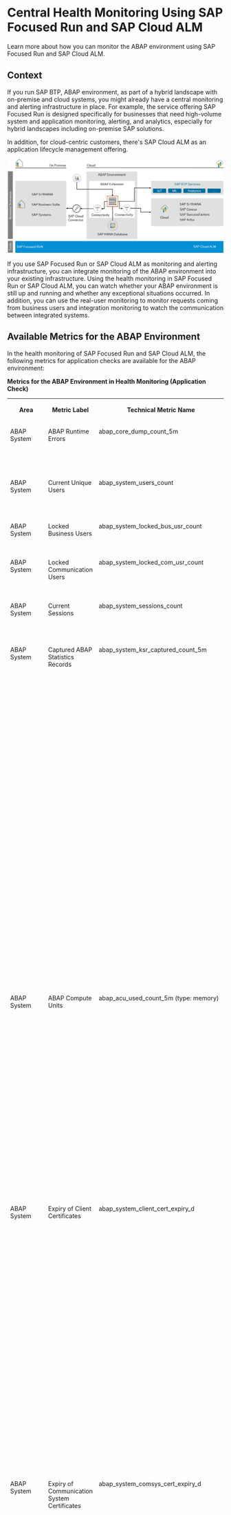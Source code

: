 <!-- loio8d6e2e78f77540d6836cc63eea121966 -->

# Central Health Monitoring Using SAP Focused Run and SAP Cloud ALM

Learn more about how you can monitor the ABAP environment using SAP Focused Run and SAP Cloud ALM.



<a name="loio8d6e2e78f77540d6836cc63eea121966__section_drl_ysr_jpb"/>

## Context

If you run SAP BTP, ABAP environment, as part of a hybrid landscape with on-premise and cloud systems, you might already have a central monitoring and alerting infrastructure in place. For example, the service offering SAP Focused Run is designed specifically for businesses that need high-volume system and application monitoring, alerting, and analytics, especially for hybrid landscapes including on-premise SAP solutions.

In addition, for cloud-centric customers, there's SAP Cloud ALM as an application lifecycle management offering.

![](images/ABAP_Environment_Integration_with_SAP_Focused_Run_0566bc8.png)

If you use SAP Focused Run or SAP Cloud ALM as monitoring and alerting infrastructure, you can integrate monitoring of the ABAP environment into your existing infrastructure. Using the health monitoring in SAP Focused Run or SAP Cloud ALM, you can watch whether your ABAP environment is still up and running and whether any exceptional situations occurred. In addition, you can use the real-user monitoring to monitor requests coming from business users and integration monitoring to watch the communication between integrated systems.



<a name="loio8d6e2e78f77540d6836cc63eea121966__section_mkr_1tr_jpb"/>

## Available Metrics for the ABAP Environment

In the health monitoring of SAP Focused Run and SAP Cloud ALM, the following metrics for application checks are available for the ABAP environment:

**Metrics for the ABAP Environment in Health Monitoring \(Application Check\)**


<table>
<tr>
<th valign="top">

Area



</th>
<th valign="top">

Metric Label



</th>
<th valign="top">

Technical Metric Name



</th>
<th valign="top">

Description



</th>
</tr>
<tr>
<td valign="top">

ABAP System



</td>
<td valign="top">

ABAP Runtime Errors



</td>
<td valign="top">

abap\_core\_dump\_count\_5m



</td>
<td valign="top">

The number of ABAP runtime errors during the last 5 minutes



</td>
</tr>
<tr>
<td valign="top">

ABAP System



</td>
<td valign="top">

Current Unique Users



</td>
<td valign="top">

abap\_system\_users\_count



</td>
<td valign="top">

The number of current unique users in the ABAP system



</td>
</tr>
<tr>
<td valign="top">

ABAP System



</td>
<td valign="top">

Locked Business Users



</td>
<td valign="top">

abap\_system\_locked\_bus\_usr\_count



</td>
<td valign="top">

The number of currently locked business users



</td>
</tr>
<tr>
<td valign="top">

ABAP System



</td>
<td valign="top">

Locked Communication Users



</td>
<td valign="top">

abap\_system\_locked\_com\_usr\_count



</td>
<td valign="top">

The number of currently locked communication users



</td>
</tr>
<tr>
<td valign="top">

ABAP System



</td>
<td valign="top">

Current Sessions



</td>
<td valign="top">

abap\_system\_sessions\_count



</td>
<td valign="top">

The number of current sessions in the ABAP system



</td>
</tr>
<tr>
<td valign="top">

ABAP System



</td>
<td valign="top">

Captured ABAP Statistics Records



</td>
<td valign="top">

abap\_system\_ksr\_captured\_count\_5m



</td>
<td valign="top">

The number of ABAP statistics records that were captured by the *Capture Request Statistics* app during the last 5 minutes

In the *Capture Request Statistics* app, you can select the checkbox *Health Monitoring* for any capture profile that you create. The number of records that is shown in SAP Cloud ALM is the total number of captured ABAP statistics records during the last 5 minutes for profiles with the checkbox *Health Monitoring* selected.

For more information about one use case of this metric, see [Monitoring Expensive Outbound Communication](monitoring-expensive-outbound-communication-6869df1.md).



</td>
</tr>
<tr>
<td valign="top">

ABAP System



</td>
<td valign="top">

ABAP Compute Units



</td>
<td valign="top">

abap\_acu\_used\_count\_5m \(type: memory\)



</td>
<td valign="top">

Used quota for ABAP system memory during the last 5 minutes

A quota represents the available system size and therefore the maximum allowed consumption of a resource. A resource is measured against the quota independently. For ABAP system resources, the quota is measured in ABAP compute units \(ACUs\).



</td>
</tr>
<tr>
<td valign="top">

ABAP System



</td>
<td valign="top">

Expiry of Client Certificates



</td>
<td valign="top">

abap\_system\_client\_cert\_expiry\_d



</td>
<td valign="top">

Expiry of client certificates in days

With this metric, you can monitor whether any client certificates expire that you have uploaded to SAP BTP for the communication with systems or services outside the ABAP system, for example, BTP services. Make sure that your client certificates are valid, so that communication doesn't break off.

If the client certificate expires within 7 days, it's marked red. If it expires within 30 days, it's marked yellow.



</td>
</tr>
<tr>
<td valign="top">

ABAP System



</td>
<td valign="top">

Expiry of Communication System Certificates



</td>
<td valign="top">

abap\_system\_comsys\_cert\_expiry\_d



</td>
<td valign="top">

Expiry of communication system certificates in days

With this metric, you can monitor whether any communication system certificates uploaded to the ABAP system expire for the communication with systems or services outside the ABAP system. Make sure that your communication system certificates are valid, so that communication doesn't break off.

If the communication system certificate expires within 7 days, it's marked red. If it expires within 30 days, it's marked yellow.



</td>
</tr>
<tr>
<td valign="top">

ABAP System



</td>
<td valign="top">

Expiry of Trust List Certificates



</td>
<td valign="top">

abap\_system\_trusts\_cert\_expiry\_d



</td>
<td valign="top">

Expiry of trust list certificates in days

With this metric, you can monitor certificates from communication partners that you have added to the certificate trust list in your ABAP system. The metric shows whether any of these trusted certificates expire for the communication with systems or services outside the ABAP system. Make sure that your trusted certificates are valid, so that communication doesn't break off.

If the trusted certificate expires within 7 days, it's marked red. If it expires within 30 days, it's marked yellow.



</td>
</tr>
<tr>
<td valign="top">

ABAP System



</td>
<td valign="top">

Critical Number Range Intervals



</td>
<td valign="top">

abap\_system\_nr\_critical\_interval\_pct



</td>
<td valign="top">

Fill ratio of number range intervals

Only critical number range intervals are shown. When you create a number range interval, you can define the critical remaining fill ratio when a warning is generated.

If a critical number range was reported and is extended, it's reported once again with its now uncritical, good fill ratio to report the fixed state. After that, this number range is dropped from reported number range intervals because it's not critical anymore.



</td>
</tr>
<tr>
<td valign="top">

HANA



</td>
<td valign="top">

HANA Out-of-Memory Events



</td>
<td valign="top">

hana\_db\_oom\_event\_count\_5m



</td>
<td valign="top">

The number of out-of-memory events on the SAP HANA index server during the last 5 minutes



</td>
</tr>
<tr>
<td valign="top">

HANA



</td>
<td valign="top">

HANA Compute Units \(CPU\)



</td>
<td valign="top">

hana\_hcu\_used\_count\_5m \(type: cpu\)



</td>
<td valign="top">

Used quota for CPU utilization during the last 5 minutes

A quota represents the available system size and therefore the maximum allowed consumption of a resource. Each resource is measured against the quota independently. For SAP HANA database resources, the quota is measured in HANA compute units \(HCUs\).



</td>
</tr>
<tr>
<td valign="top">

HANA



</td>
<td valign="top">

HANA Compute Units \(Disk\)



</td>
<td valign="top">

hana\_hcu\_used\_count\_5m \(type: disk\)



</td>
<td valign="top">

Used quota for disk space consumption during the last 5 minutes

A quota represents the available system size and therefore the maximum allowed consumption of a resource. Each resource is measured against the quota independently. For SAP HANA database resources, the quota is measured in HANA compute units \(HCUs\).



</td>
</tr>
<tr>
<td valign="top">

HANA



</td>
<td valign="top">

HANA Compute Units \(Memory\)



</td>
<td valign="top">

hana\_hcu\_used\_count\_5m \(type: memory\)



</td>
<td valign="top">

Used quota for memory utilization during the last 5 minutes

A quota represents the available system size and therefore the maximum allowed consumption of a resource. Each resource is measured against the quota independently. For SAP HANA database resources, the quota is measured in HANA compute units \(HCUs\).



</td>
</tr>
<tr>
<td valign="top">

Application Jobs



</td>
<td valign="top">

Average Application Job Delay



</td>
<td valign="top">

abap\_system\_appl\_jobs\_avg\_delay\_s\_5m



</td>
<td valign="top">

Average application job delay in seconds during the last 5 minutes



</td>
</tr>
<tr>
<td valign="top">

Application Jobs



</td>
<td valign="top">

Maximum Application Job Delay



</td>
<td valign="top">

abap\_system\_appl\_jobs\_max\_delay\_s\_5m



</td>
<td valign="top">

Maximum application job delay in seconds during the last 5 minutes



</td>
</tr>
<tr>
<td valign="top">

Application Jobs



</td>
<td valign="top">

Delayed Application Jobs



</td>
<td valign="top">

abap\_system\_appl\_jobs\_delayed\_count\_5m



</td>
<td valign="top">

The number of delayed application jobs during the last 5 minutes.

An application job is counted as delayed when its delay exceeds a certain threshold. The default configuration uses a threshold of 60 seconds.



</td>
</tr>
<tr>
<td valign="top">

Application Jobs



</td>
<td valign="top">

Failed Application Jobs



</td>
<td valign="top">

abap\_system\_appl\_jobs\_failed\_count\_5m



</td>
<td valign="top">

The number of failed application jobs during the last 5 minutes



</td>
</tr>
<tr>
<td valign="top">

Application Jobs



</td>
<td valign="top">

Running Application Jobs



</td>
<td valign="top">

abap\_system\_appl\_jobs\_running\_count



</td>
<td valign="top">

The number of currently running application jobs



</td>
</tr>
<tr>
<td valign="top">

Application Jobs



</td>
<td valign="top">

Finished Application Jobs



</td>
<td valign="top">

abap\_system\_appl\_jobs\_success\_count\_5m



</td>
<td valign="top">

The number of successfully finished application jobs during the last 5 minutes



</td>
</tr>
<tr>
<td valign="top">

Application Jobs



</td>
<td valign="top">

Application Logs



</td>
<td valign="top">

abap\_system\_appl\_logs\_count



</td>
<td valign="top">

The total number of application logs



</td>
</tr>
<tr>
<td valign="top">

Application Jobs



</td>
<td valign="top">

Application Logs with Errors



</td>
<td valign="top">

abap\_system\_appl\_logs\_errors\_count\_5m



</td>
<td valign="top">

The number of application logs with errors during the last 5 minutes



</td>
</tr>
</table>



<a name="loio8d6e2e78f77540d6836cc63eea121966__section_yhb_y2h_3qb"/>

## Setup of ABAP Environment Monitoring with SAP Cloud ALM

For more information about setting up ABAP environment monitoring with SAP Cloud ALM, see the tutorial [Monitor An SAP BTP ABAP Environment Service Using SAP Cloud ALM](https://developers.sap.com/tutorials/abap-environment-monitoring-calm-health-monitoring.html) and the documentation [Setup for SAP BTP ABAP Environment](https://support.sap.com/en/alm/sap-cloud-alm/operations/expert-portal/setup-managed-services/setup-scp_abap.html).



<a name="loio8d6e2e78f77540d6836cc63eea121966__section_ezh_bly_2pb"/>

## More Information

[SAP Focused Run on SAP Support Portal](https://support.sap.com/en/alm/sap-focused-run.html)

[Health Monitoring in SAP Focused Run](https://help.sap.com/docs/FRUN/0a4e30bef4ec4b27862bc52a2dc1bed2/61d928f897a44171baa948412a7604d3.html)

[SAP Cloud ALM on SAP Support Portal](https://support.sap.com/en/alm/sap-cloud-alm.html)

[Health Monitoring in SAP Cloud ALM](https://support.sap.com/en/alm/sap-cloud-alm/operations/expert-portal/health-monitoring/health-mon-content.html)

